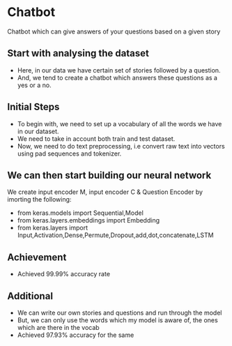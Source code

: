 # Chatbot
Chatbot which can give answers of your questions based on a given story

## Start with analysing the dataset
- Here, in our data we have certain set of stories followed by a question.
- And, we tend to create a chatbot which answers these questions as a yes or a no.

## Initial Steps
- To begin with, we need to set up a vocabulary of all the words we have in our dataset.
- We need to take in account both train and test dataset.
- Now, we need to do text preprocessing, i.e convert raw text into vectors using pad sequences and tokenizer.

## We can then start building our neural network
We create input encoder M, input encoder C & Question Encoder by imorting the following:
- from keras.models import Sequential,Model
- from keras.layers.embeddings import Embedding
- from keras.layers import Input,Activation,Dense,Permute,Dropout,add,dot,concatenate,LSTM

## Achievement
- Achieved 99.99% accuracy rate

## Additional 
- We can write our own stories and questions and run through the model
- But, we can only use the words which my model is aware of, the ones which are there in the vocab
- Achieved 97.93% accuracy for the same

